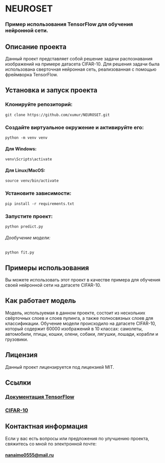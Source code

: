 # NEUROSET
### Пример использования TensorFlow для обучения нейронной сети.

## Описание проекта
Данный проект представляет собой решение задачи распознавания изображений на примере датасета CIFAR-10. Для решения задачи была использована сверточная нейронная сеть, реализованная с помощью фреймворка TensorFlow.
## Установка и запуск проекта

### Клонируйте репозиторий:
    git clone https://github.com/xumur/NEUROSET.git

### Создайте виртуальное окружение и активируйте его:
    python -m venv venv
#### Для Windows: 
    venv\Scripts\activate
#### Для Linux/MacOS:
    source venv/bin/activate

### Установите зависимости:
    pip install -r requirements.txt

### Запустите проект:
    python predict.py

###### Дообучение модели:
    python fit.py

## Примеры использования
Вы можете использовать этот проект в качестве примера для обучения своей нейронной сети на датасете CIFAR-10.

## Как работает модель
Модель, используемая в данном проекте, состоит из нескольких свёрточных слоев и слоев пулинга, а также полносвязных слоев для классификации. Обучение модели происходило на датасете CIFAR-10, который содержит 60000 изображений в 10 классах: самолеты, автомобили, птицы, кошки, олени, собаки, лягушки, лошади, корабли и грузовики.

## Лицензия
Данный проект лицензируется под лицензией MIT.

## Ссылки
### [Документация TensorFlow](https://www.tensorflow.org/)
### [CIFAR-10](https://www.cs.toronto.edu/~kriz/cifar.html)
## Контактная информация
Если у вас есть вопросы или предложения по улучшению проекта, свяжитесь со мной по электронной почте:
#### [nanaimo0555@mail.ru]()